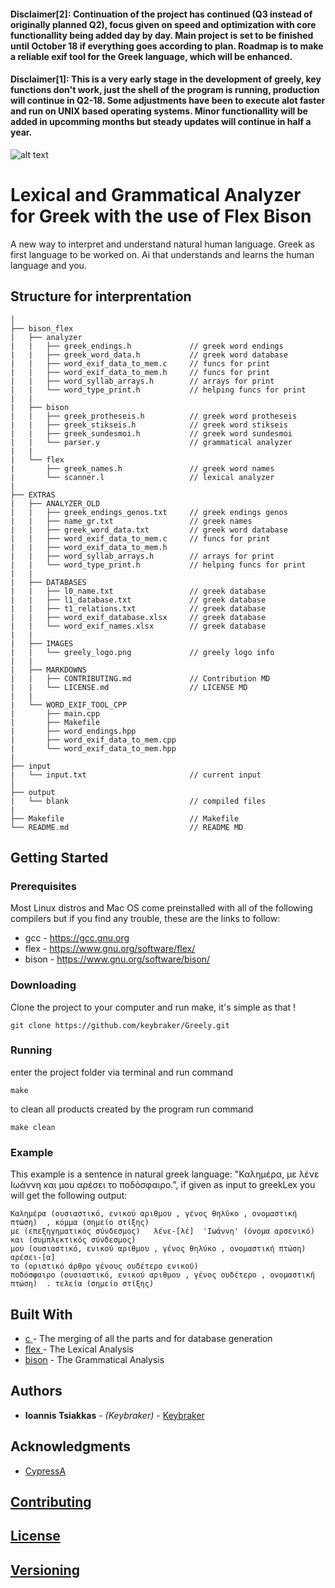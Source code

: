 #### Disclaimer[2]: Continuation of the project has continued (Q3 instead of originally planned Q2), focus given on speed and optimization with core functionallity being added day by day. Main project is set to be finished until October 18 if everything goes according to plan. Roadmap is to make a reliable exif tool for the Greek language, which will be enhanced.

#### Disclaimer[1]: This is a very early stage in the development of greely, key functions don't work, just the shell of the program is running, production will continue in Q2-18. Some adjustments have been to execute alot faster and run on UNIX based operating systems. Minor functionallity will be added in upcomming months but steady updates will continue in half a year.

![alt text](https://raw.githubusercontent.com/keybraker/Lexical-Grammatical-Analyzer-for-Greek/master/extras/IMAGES/greely_logo.png)

# Lexical and Grammatical Analyzer for Greek with the use of Flex Bison

A new way to interpret and understand natural human language.
Greek as first language to be worked on.
Ai that understands and learns the human language and you.

## Structure for interprentation 

```text
│ 
├── bison_flex
|   ├── analyzer
|   |   ├── greek_endings.h				// greek word endings
|   |   ├── greek_word_data.h			// greek word database
|   |   ├── word_exif_data_to_mem.c		// funcs for print	
|   |   ├── word_exif_data_to_mem.h		// funcs for print	
|   |   ├── word_syllab_arrays.h		// arrays for print
|   |   └── word_type_print.h			// helping funcs for print
|   |
|   ├── bison
|   |   ├── greek_protheseis.h 			// greek word protheseis
|   |   ├── greek_stikseis.h 			// greek word stikseis
|   |   ├── greek_sundesmoi.h 			// greek word sundesmoi
|   |   └── parser.y					// grammatical analyzer
|   |
|   └── flex
|       ├── greek_names.h 				// greek word names
|       └── scanner.l					// lexical analyzer
|
├── EXTRAS
|   ├── ANALYZER_OLD
|   |   ├── greek_endings_genos.txt		// greek endings genos
|   |   ├── name_gr.txt					// greek names
|   |   ├── greek_word_data.txt			// greek word database
|   |   ├── word_exif_data_to_mem.c		// funcs for print	
|   |   ├── word_exif_data_to_mem.h	
|   |   ├── word_syllab_arrays.h		// arrays for print
|   |   └── word_type_print.h			// helping funcs for print
|	|
|   ├── DATABASES
|   |   ├── l0_name.txt 				// greek database
|   |   ├── l1_database.txt 			// greek database
|   |   ├── t1_relations.txt			// greek database
|   |   ├── word_exif_database.xlsx		// greek database
|   |   └── word_exif_names.xlsx		// greek database
|   |
|   ├── IMAGES
|   |   └── greely_logo.png				// greely logo info
|   |
|   ├── MARKDOWNS
|   |   ├── CONTRIBUTING.md 			// Contribution MD
|   |   └── LICENSE.md					// LICENSE MD
|   |
|   └── WORD_EXIF_TOOL_CPP
|       ├── main.cpp 					
|       ├── Makefile					
|       ├── word_endings.hpp 			
|       ├── word_exif_data_to_mem.cpp	
|       └── word_exif_data_to_mem.hpp	
|
├── input
|   └── input.txt						// current input
│ 
├── output
|   └── blank							// compiled files
|
├── Makefile							// Makefile
└── README.md							// README MD
```

## Getting Started

### Prerequisites

Most Linux distros and Mac OS come preinstalled with all of the following compilers
but if you find any trouble, these are the links to follow:

* gcc - https://gcc.gnu.org
* flex - https://www.gnu.org/software/flex/
* bison - https://www.gnu.org/software/bison/

### Downloading

Clone the project to your computer and run make, it's simple as that !
```
git clone https://github.com/keybraker/Greely.git
```

### Running

enter the project folder via terminal and run command
```
make
```
to clean all products created by the program run command 
```
make clean
```

### Example

This example is a sentence in natural greek language:
"Καλημέρα, με λένε Ιωάννη και μου αρέσει το ποδόσφαιρο.", 
if given as input to greekLex you will get the following output: 

```
Καλημέρα (ουσιαστικό, ενικού αριθμου , γένος θηλύκο , ονομαστική πτώση)  , κόμμα (σημείο στίξης)  
με (επεξηγηματικός σύνδεσμος)   λένε-[λέ]  'Ιωάννη' (όνομα αρσενικό)  και (συμπλεκτικός σύνδεσμος) 
μου (ουσιαστικό, ενικού αριθμου , γένος θηλύκο , ονομαστική πτώση)   αρέσει-[α]  
το (οριστικό άρθρο γένους ουδέτερο ενικού) 
ποδόσφαιρο (ουσιαστικό, ενικού αριθμου , γένος ουδέτερο , ονομαστική πτώση)  . τελεία (σημείο στίξης)
```

## Built With

* [c    ](https://gcc.gnu.org/) - The merging of all the parts and for database generation
* [flex ](https://www.gnu.org/software/flex/) - The Lexical Analysis
* [bison](https://www.gnu.org/software/bison/) - The Grammatical Analysis

## Authors

* **Ioannis Tsiakkas** - *(Keybraker)* - [Keybraker](https://github.com/keybraker)

## Acknowledgments

* [CypressA](https://github.com/CypressA/GreekLex-2)

## [Contributing](https://github.com/keybraker/greek-Ai-Bot/blob/master/extras/MARKDOWNS/CONTRIBUTING.md)

## [License](https://github.com/keybraker/greek-Ai-Bot/blob/master/extras/MARKDOWNS/LICENSE)

## [Versioning](http://semver.org/)
